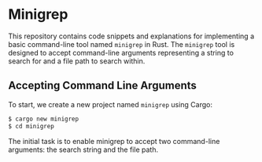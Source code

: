# Minigrep

This repository contains code snippets and explanations for implementing a basic command-line tool named `minigrep` in Rust. The `minigrep` tool is designed to accept command-line arguments representing a string to search for and a file path to search within.

## Accepting Command Line Arguments

To start, we create a new project named `minigrep` using Cargo:

```bash
$ cargo new minigrep
$ cd minigrep
```
The initial task is to enable minigrep to accept two command-line arguments: the search string and the file path.

